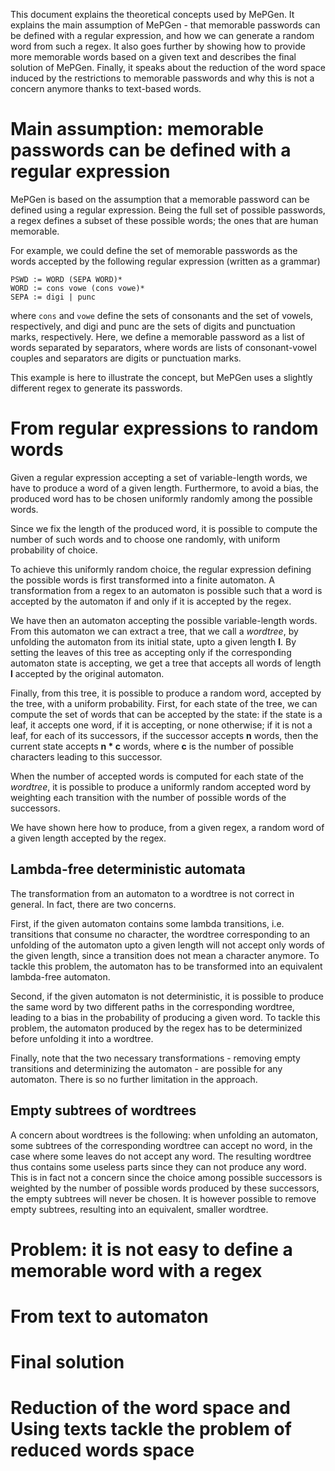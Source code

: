 This document explains the theoretical concepts used by MePGen. It explains the main assumption of MePGen - that memorable passwords can be defined with a regular expression, and how we can generate a random word from such a regex. It also goes further by showing how to provide more memorable words based on a given text and describes the final solution of MePGen. Finally, it speaks about the reduction of the word space induced by the restrictions to memorable passwords and why this is not a concern anymore thanks to text-based words.


# Main assumption: memorable passwords can be defined with a regular expression

MePGen is based on the assumption that a memorable password can be defined using a regular expression. Being the full set of possible passwords, a regex defines a subset of these possible words; the ones that are human memorable.

For example, we could define the set of memorable passwords as the words accepted by the following regular expression (written as a grammar)
```
PSWD := WORD (SEPA WORD)*
WORD := cons vowe (cons vowe)*
SEPA := digi | punc
```
where `cons` and `vowe` define the sets of consonants and the set of vowels, respectively, and digi and punc are the sets of digits and punctuation marks, respectively. Here, we define a memorable password as a list of words separated by separators, where words are lists of consonant-vowel couples and separators are digits or punctuation marks.

This example is here to illustrate the concept, but MePGen uses a slightly different regex to generate its passwords.


# From regular expressions to random words

Given a regular expression accepting a set of variable-length words, we have to produce a word of a given length. Furthermore, to avoid a bias, the produced word has to be chosen uniformly randomly among the possible words.

Since we fix the length of the produced word, it is possible to compute the number of such words and to choose one randomly, with uniform probability of choice.

To achieve this uniformly random choice, the regular expression defining the possible words is first transformed into a finite automaton. A transformation from a regex to an automaton is possible such that a word is accepted by the automaton if and only if it is accepted by the regex.

We have then an automaton accepting the possible variable-length words. From this automaton we can extract a tree, that we call a *wordtree*, by unfolding the automaton from its initial state, upto a given length **l**. By setting the leaves of this tree as accepting only if the corresponding automaton state is accepting, we get a tree that accepts all words of length **l** accepted by the original automaton.

Finally, from this tree, it is possible to produce a random word, accepted by the tree, with a uniform probability. First, for each state of the tree, we can compute the set of words that can be accepted by the state: if the state is a leaf, it accepts one word, if it is accepting, or none otherwise; if it is not a leaf, for each of its successors, if the successor accepts **n** words, then the current state accepts **n * c** words, where **c** is the number of possible characters leading to this successor.

When the number of accepted words is computed for each state of the *wordtree*, it is possible to produce a uniformly random accepted word by weighting each transition with the number of possible words of the successors.

We have shown here how to produce, from a given regex, a random word of a given length accepted by the regex. 


## Lambda-free deterministic automata

The transformation from an automaton to a wordtree is not correct in general. In fact, there are two concerns.

First, if the given automaton contains some lambda transitions, i.e. transitions that consume no character, the wordtree corresponding to an unfolding of the automaton upto a given length will not accept only words of the given length, since a transition does not mean a character anymore. To tackle this problem, the automaton has to be transformed into an equivalent lambda-free automaton.

Second, if the given automaton is not deterministic, it is possible to produce the same word by two different paths in the corresponding wordtree, leading to a bias in the probability of producing a given word. To tackle this problem, the automaton produced by the regex has to be determinized before unfolding it into a wordtree.

Finally, note that the two necessary transformations - removing empty transitions and determinizing the automaton - are possible for any automaton. There is so no further limitation in the approach.


## Empty subtrees of wordtrees

A concern about wordtrees is the following: when unfolding an automaton, some subtrees of the corresponding wordtree can accept no word, in the case where some leaves do not accept any word. The resulting wordtree thus contains some useless parts since they can not produce any word. This is in fact not a concern since the choice among possible successors is weighted by the number of possible words produced by these successors, the empty subtrees will never be chosen. It is however possible to remove empty subtrees, resulting into an equivalent, smaller wordtree.


# Problem: it is not easy to define a memorable word with a regex
# From text to automaton
# Final solution
# Reduction of the word space and Using texts tackle the problem of reduced words space